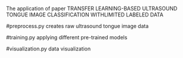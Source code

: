 The application of paper TRANSFER  LEARNING-BASED  ULTRASOUND  TONGUE  IMAGE  CLASSIFICATION  WITHLIMITED  LABELED  DATA

#preprocess.py 
creates raw ultrasound tongue image data

#training.py
applying different pre-trained models

#visualization.py
data visualization